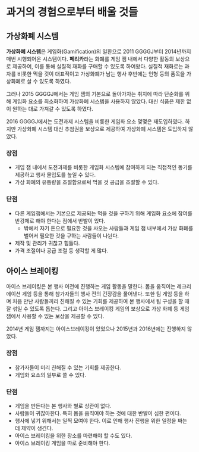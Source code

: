 # 과거의 경험으로부터 배울 것들

## 가상화폐 시스템

**가상화폐 시스템**은 게임화(Gamification)의 일환으로 2011 GGGGJ부터 2014년까지 매번 시행되어온 시스템이다.
**페리카**라는 화폐를 게임 잼 내에서 다양한 활동의 보상으로 제공하여, 이를 통해 실질적 재화를 구매할 수 있도록 하여왔다.
실질적 재화로는 과자를 비롯한 먹을 것이 대표적이고 가상화폐가 남는 행사 후반에는 인형 등의 품목을 가상화폐로 살 수 있도록 하였다.

그러나 2015 GGGGJ에서는 게임 잼의 기본으로 돌아가자는 취지에 따라 단순화를 위해 게임화 요소를 최소화하여 가상화폐 시스템을 사용하지 않았다.
대신 식품은 제한 없이 원하는 대로 가져갈 수 있도록 하였다.

2016 GGGGJ에서는 도전과제 시스템을 비롯한 게임화 요소 몇몇은 재도입하였다.
하지만 가상화폐 시스템 대신 추첨권을 보상으로 제공하여 가상화폐 시스템은 도입하지 않았다.

### 장점

* 게임 잼 내에서 도전과제를 비롯한 게임화 시스템에 참여하게 되는 직접적인 동기를 제공하고 행사 몰입도를 높일 수 있다.
* 가상 화폐의 유통량을 조절함으로써 먹을 것 공급을 조절할 수 있다.

### 단점

* 다른 게임잼에서는 기본으로 제공되는 먹을 것을 구하기 위해 게임화 요소에 참여를 반강제로 해야 한다는 점에서 반발이 있다.
    * 밖에서 자기 돈으로 필요한 것을 사오는 사람들과 게임 잼 내부에서 가상 화폐를 벌어서 필요한 것을 구하는 사람들이 나뉜다.
* 제작 및 관리가 귀찮고 힘들다.
* 가격 조절이나 공급 조절 등 생각할 게 많다.

## 아이스 브레이킹

아이스 브레이킹은 본 행사 이전에 진행하는 게임 활동을 말한다.
몸을 움직이는 레크리에이션 게임 등을 통해 참가자들의 행사 전의 긴장감을 풀어낸다.
또한 팀 게임 등을 하며 처음 만난 사람들끼리 친해질 수 있는 기회를 제공하여 본 행사에서 팀 구성을 할 때 잘 섞일 수 있도록 돕는다.
그리고 아이스 브레이킹 게임의 보상으로 가상 화폐 등 게임 잼에서 사용할 수 있는 보상을 제공할 수 있다.

2014년 게임 잼까지는 아이스브레이킹이 있었으나 2015년과 2016년에는 진행하지 않았다.

### 장점

* 참가자들이 미리 친해질 수 있는 기회를 제공한다.
* 게임화 요소의 일부로 쓸 수 있다.

### 단점

* 게임을 만든다는 본 행사와 별로 상관이 없다.
* 사람들이 귀찮아한다.
특히 몸을 움직여야 하는 것에 대한 반발이 심한 편이다.
* 행사에 넣기 위해서는 일찍 모여야 한다.
이로 인해 행사 진행을 위한 일정을 짜는 데 제약이 생긴다.
* 아이스 브레이킹을 위한 장소를 마련해야 할 수도 있다.
* 아이스 브레이킹 게임을 따로 준비해야 한다.
